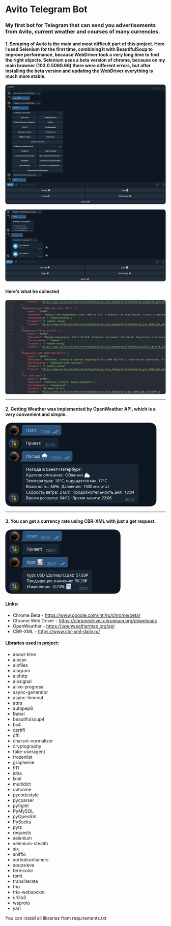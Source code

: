 # Avito Telegram Bot

### My first bot for Telegram that can send you advertisements from Avito, current weather and courses of many currencies.

#### 1. Scraping of Avito is the main and most difficult part of this project. Here I used Selenium for the first time, combining it with BeautifulSoup to improve performance, because WebDriver took a very long time to find the right objects. Selenium uses a beta version of chrome, because on my main browser (103.0.5060.66) there were different errors, but after installing the beta version and updating the WebDriver everything is much more stable.

![avito_1](https://github.com/JustRomacH/python-avito-telegram-bot/raw/master/images/avito_1.png)

![avito_2](https://github.com/JustRomacH/python-avito-telegram-bot/raw/master/images/avito_2.png)

#### Here's what he collected

![avito_3](https://github.com/JustRomacH/python-avito-telegram-bot/raw/master/images/avito_3.png)

---

#### 2. Getting Weather was implemented by OpenWeather API, which is a very convenient and simple.

![weather](https://github.com/JustRomacH/python-avito-telegram-bot/raw/master/images/weather.png)

---

#### 3. You can get a currency rate using CBR-XML with just a get request.

![course](https://github.com/JustRomacH/python-avito-telegram-bot/raw/master/images/course.png)

#### Links:

- Chrome Beta - https://www.google.com/intl/ru/chrome/beta/
- Chrome Web Driver - https://chromedriver.chromium.org/downloads
- OpenWeather - https://openweathermap.org/api
- CBR-XML - https://www.cbr-xml-daily.ru/

#### Libraries used in project:

- about-time
- aiocsv
- aiofiles
- aiogram
- aiohttp
- aiosignal
- alive-progress
- async-generator
- async-timeout
- attrs
- autopep8
- Babel
- beautifulsoup4
- bs4
- certifi
- cffi
- charset-normalizer
- cryptography
- fake-useragent
- frozenlist
- grapheme
- h11
- idna
- lxml
- multidict
- outcome
- pycodestyle
- pycparser
- pyfiglet
- PyMySQL
- pyOpenSSL
- PySocks
- pytz
- requests
- selenium
- selenium-stealth
- six
- sniffio
- sortedcontainers
- soupsieve
- termcolor
- toml
- transliterate
- trio
- trio-websocket
- urllib3
- wsproto
- yarl

You can install all libraries from requirements.txt
